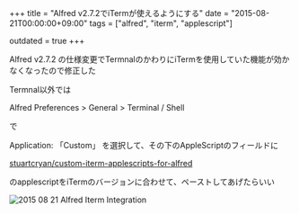 +++
title = "Alfred v2.7.2でiTermが使えるようにする"
date = "2015-08-21T00:00:00+09:00"
tags = ["alfred", "iterm", "applescript"]

outdated = true
+++

Alfred v2.7.2 の仕様変更でTermnalのかわりにiTermを使用していた機能が効かなくなったので修正した

Termnal以外では

Alfred Preferences > General > Terminal / Shell

で

Application: 「Custom」 を選択して、その下のAppleScriptのフィールドに

[stuartcryan/custom\-iterm\-applescripts\-for\-alfred](https://github.com/stuartcryan/custom-iterm-applescripts-for-alfred)

のapplescriptをiTermのバージョンに合わせて、ペーストしてあげたらいい

![2015 08 21 Alfred Iterm Integration](/images/2015-08-21-alfred-iterm-integration.png)

